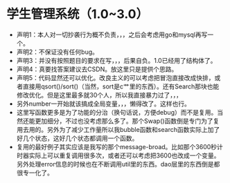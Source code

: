 # 学生管理系统（1.0~3.0）
- 声明1：本人对一切抄袭行为概不负责，，，之后会考虑用go和mysql再写一个。
- 声明2：不保证没有任何bug。
- 声明3：并没有按照题目的要求在写，，，后果自负。1.0已经用了结构体了。
- 声明4：真要找答案建议去CSDN。放这里只是提供个思路。
- 声明5：代码显然还可以优化。改良主义的可以考虑把冒泡直接改成快排，或者直接用qsort()/sort()（当然，sort是c艹里的东西）。还有Search那块也能修改优化。但是这里最多就30个人，所以我直接暴力过了，，，
- 另外number一开始就该搞成全局变量，，，懒得改了。这样也行。
- 这里写函数更多是为了功能的分治（换句话说，方便debug）而不是复用。当然还能更加细分，不过也没考虑那么多了。那个Swap()函数倒是专门为了复用去用的。另外为了减少工作量所以我bubble函数和search函数实际上加了好几个状态，这好几个状态都调用一个函数。
- 复用的最好例子其实应该是我写的那个message-broad。比如那个3600秒计时器实际上可以重复调用很多次，或者还可以考虑把3600也改成一个变量。另外处理error信息的时候也在不断调用util里的东西。dao层里的东西倒是都很专一化了。
